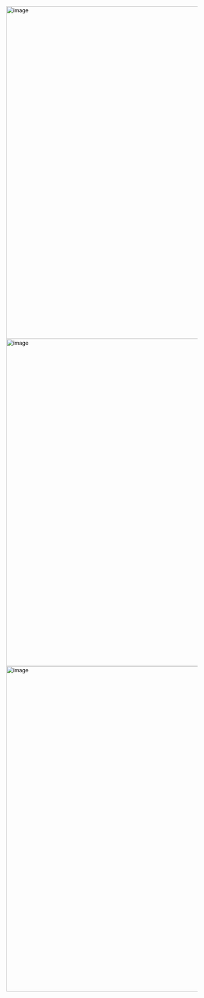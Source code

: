 <img width="1915" height="874" alt="image" src="https://github.com/user-attachments/assets/06394d6f-761b-49e5-9852-cbf444703af9" />

<img width="1919" height="860" alt="image" src="https://github.com/user-attachments/assets/071c6011-39dc-4be3-9de4-df8bd9ae4a19" />

<img width="1919" height="855" alt="image" src="https://github.com/user-attachments/assets/05233440-9880-401e-9cdc-969558a2e582" />
